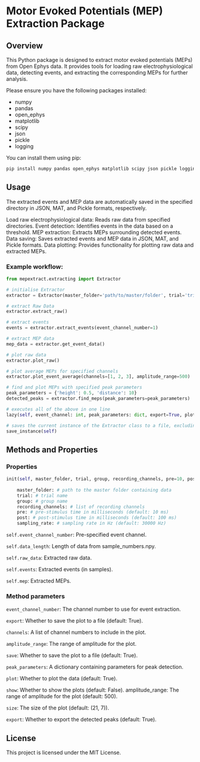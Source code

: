 # Motor Evoked Potentials (MEP) Extraction Package

## Overview

This Python package is designed to extract motor evoked potentials (MEPs) from Open Ephys data. It provides tools for loading raw electrophysiological data, detecting events, and extracting the corresponding MEPs for further analysis.

Please ensure you have the following packages installed:
- numpy
- pandas
- open_ephys
- matplotlib
- scipy
- json
- pickle
- logging

You can install them using pip:

``` bash
pip install numpy pandas open_ephys matplotlib scipy json pickle logging
```

## Usage

The extracted events and MEP data are automatically saved in the specified directory in JSON, MAT, and Pickle formats, respectively.

Load raw electrophysiological data: Reads raw data from specified directories.
Event detection: Identifies events in the data based on a threshold.
MEP extraction: Extracts MEPs surrounding detected events.
Data saving: Saves extracted events and MEP data in JSON, MAT, and Pickle formats.
Data plotting: Provides functionality for plotting raw data and extracted MEPs.

### Example workflow:

```python
from mepextract.extracting import Extractor

# initialise Extractor
extractor = Extractor(master_folder='path/to/master/folder', trial='trial_name', group='group_name', recording_channels=[1, 2, 3])

# extract Raw Data
extractor.extract_raw()

# extract events
events = extractor.extract_events(event_channel_number=1)

# extract MEP data
mep_data = extractor.get_event_data()

# plot raw data
extractor.plot_raw()

# plot average MEPs for specified channels
extractor.plot_event_average(channels=[1, 2, 3], amplitude_range=500)

# find and plot MEPs with specified peak parameters
peak_parameters = {'height': 0.5, 'distance': 10}
detected_peaks = extractor.find_meps(peak_parameters=peak_parameters)

# executes all of the above in one line
lazy(self, event_channel: int, peak_parameters: dict, export=True, plot=False, show=True)

# saves the current instance of the Extractor class to a file, excluding the raw_data so as
save_instance(self)


```


## Methods and Properties

### Properties

```python
init(self, master_folder, trial, group, recording_channels, pre=10, post=100, sampling_rate=30000)
    
    master_folder: # path to the master folder containing data
    trial: # trial name
    group: # group name
    recording_channels: # list of recording channels
    pre: # pre-stimulus time in milliseconds (default: 10 ms)
    post: # post-stimulus time in milliseconds (default: 100 ms)
    sampling_rate: # sampling rate in Hz (default: 30000 Hz)

```

`self.event_channel_number`: Pre-specified event channel.

`self.data_length`: Length of data from sample_numbers.npy.

`self.raw_data`: Extracted raw data.

`self.events`: Extracted events (in samples).

`self.mep`: Extracted MEPs.

### Method parameters

`event_channel_number`: The channel number to use for event extraction.

`export`: Whether to save the plot to a file (default: True).

`channels`: A list of channel numbers to include in the plot.

`amplitude_range`: The range of amplitude for the plot.

`save`: Whether to save the plot to a file (default: True).

`peak_parameters`: A dictionary containing parameters for peak detection.

`plot`: Whether to plot the data (default: True).

`show`: Whether to show the plots (default: False).
amplitude_range: The range of amplitude for the plot (default: 500).

`size`: The size of the plot (default: (21, 7)).

`export`: Whether to export the detected peaks (default: True).

## License

This project is licensed under the MIT License.